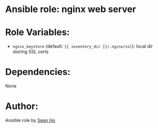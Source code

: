 # Ansible role: nginx web server

# Role Variables:
+ `nginx_keystore` (default: `{{ inventory_dir }}/.nginx/ssl`): local dir storing SSL certs

# Dependencies:
None

# Author:
Ansible role by [Sean Ho](https://github.com/ho-ansible)
